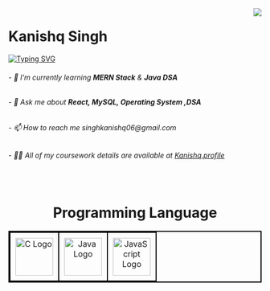 <img align="right" src="https://visitor-badge.laobi.icu/badge?page_id=KanishqSingh.KanishqSingh" />

<h1>Kanishq Singh</h1>

<a href="https://git.io/typing-svg"><img src="https://readme-typing-svg.demolab.com?font=Fira+Code&pause=500&multiline=true&width=435&lines=Hello+Fellas!+Welcome+to+My+Profile" alt="Typing SVG" /></a>


<h6>- 🌱 I’m currently learning <b>MERN Stack</b> & <b>Java DSA</b></h6>
<h6>- 💬 Ask me about <b>React, MySQL, Operating System ,DSA</b></h6>
<h6>- 📫 How to reach me singhkanishq06@gmail.com</h6>
<h6>- 👨‍💻 All of my coursework details are available at <a href="https://kanishq-portfolio.vercel.app"
>Kanishq.profile</a></h6>

<br/>
<h1 style="text-align: center;">Programming Language</h1>
    <table style="border: 2px solid black; border-collapse: collapse; width: 100%; text-align: center;">
        <tr>
            <td style="border: 2px solid black; padding: 10px;">
                <a href="https://en.wikipedia.org/wiki/C_(programming_language)" target="_blank">
                    <img src="https://upload.wikimedia.org/wikipedia/commons/1/19/C_Logo.png" alt="C Logo" style="width: 75px; height: auto;">
                </a>
            </td>
            <td style="border: 2px solid black; padding: 10px;">
                <a href="https://www.oracle.com/java/" target="_blank">
                    <img src="https://images.javatpoint.com/core/images/java-logo1.png" alt="Java Logo" style="width: 75px; height: auto;">
                </a>
            </td>
            <td style="border: 2px solid black; padding: 10px;">
                <a href="https://developer.mozilla.org/en-US/docs/Web/JavaScript" target="_blank">
                    <img src="https://upload.wikimedia.org/wikipedia/commons/6/6a/JavaScript-logo.png" alt="JavaScript Logo" style="width: 75px; height: auto;">
                </a>
            </td>
        </tr>
    </table>

